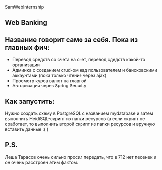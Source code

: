 SamWebInternship

## Web Banking
## Название говорит само за себя. Пока из главных фич: 
* Перевод средств со счета на счет, перевод сдедств какой-то организации
* Админка с созданием crud-ом над пользователем и бансковскими аккаунтами (пока только чтение через ajax)
* Просмотр курса валют на главной
* Авторизация через Spring Security

## Как запустить:
Нужно создать схему в PostgreSQL с названием mydatabase и затем выполнить HeidiSQL-скрипт из папки ресурсов (а если скрипт не сработает, то выполнить второй скрипт из папки ресурсов и вручную вставить данные :( )

## P.S.
Леша Тарасов очень сильно просил передать, что в 712 нет песенек и он очень расстроен этим фактом. 

